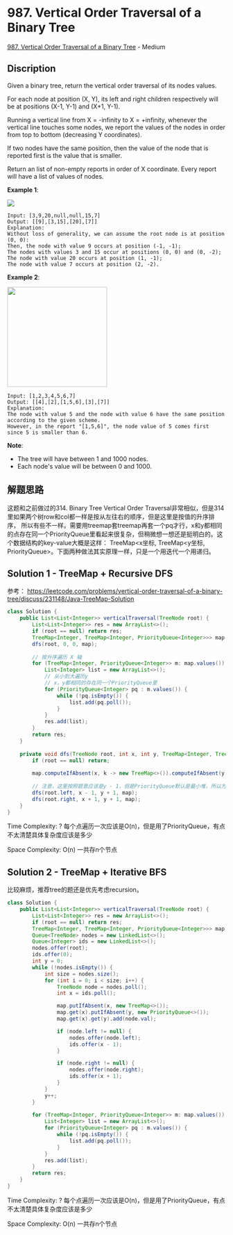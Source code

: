 # 987. Vertical Order Traversal of a Binary Tree

[987. Vertical Order Traversal of a Binary Tree](https://leetcode.com/problems/vertical-order-traversal-of-a-binary-tree/) - Medium

## Discription
Given a binary tree, return the vertical order traversal of its nodes values.

For each node at position (X, Y), its left and right children respectively will be at positions (X-1, Y-1) and (X+1, Y-1).

Running a vertical line from X = -infinity to X = +infinity, whenever the vertical line touches some nodes, we report the values of the nodes in order from top to bottom (decreasing Y coordinates).

If two nodes have the same position, then the value of the node that is reported first is the value that is smaller.

Return an list of non-empty reports in order of X coordinate.  Every report will have a list of values of nodes.

 
**Example 1**:

<img src="https://assets.leetcode.com/uploads/2019/01/31/1236_example_1.PNG">

    Input: [3,9,20,null,null,15,7]
    Output: [[9],[3,15],[20],[7]]
    Explanation: 
    Without loss of generality, we can assume the root node is at position (0, 0):
    Then, the node with value 9 occurs at position (-1, -1);
    The nodes with values 3 and 15 occur at positions (0, 0) and (0, -2);
    The node with value 20 occurs at position (1, -1);
    The node with value 7 occurs at position (2, -2).
    
**Example 2**:

<img src="https://assets.leetcode.com/uploads/2019/01/31/tree2.png" width=230>

    Input: [1,2,3,4,5,6,7]
    Output: [[4],[2],[1,5,6],[3],[7]]
    Explanation: 
    The node with value 5 and the node with value 6 have the same position according to the given scheme.
    However, in the report "[1,5,6]", the node value of 5 comes first since 5 is smaller than 6.


**Note**:
+ The tree will have between 1 and 1000 nodes.
+ Each node's value will be between 0 and 1000.
    
## 解题思路
这题和之前做过的314. Binary Tree Vertical Order Traversal非常相似，但是314里如果两个树row和col都一样是按从左往右的顺序，但是这里是按值的升序排序，
所以有些不一样。需要用treemap套treemap再套一个pq才行，x和y都相同的点存在同一个PriorityQueue里看起来很复杂，但稍微想一想还是挺明白的。这个数据结构的key-value大概是这样：
TreeMap<x坐标, TreeMap<y坐标, PriorityQueue<values>>。下面两种做法其实原理一样，只是一个用迭代一个用递归。

## Solution 1 - TreeMap + Recursive DFS
参考： https://leetcode.com/problems/vertical-order-traversal-of-a-binary-tree/discuss/231148/Java-TreeMap-Solution

```java
class Solution {
    public List<List<Integer>> verticalTraversal(TreeNode root) {
        List<List<Integer>> res = new ArrayList<>();
        if (root == null) return res;
        TreeMap<Integer, TreeMap<Integer, PriorityQueue<Integer>>> map = new TreeMap<>();
        dfs(root, 0, 0, map);
        
        // 按升序遍历 X 轴
        for (TreeMap<Integer, PriorityQueue<Integer>> m: map.values()) {
            List<Integer> list = new ArrayList<>();
            // 从小到大遍历y
            // x，y都相同的存在同一个PriorityQueue里
            for (PriorityQueue<Integer> pq : m.values()) {
                while (!pq.isEmpty()) {
                    list.add(pq.poll());
                }
            }
            res.add(list);
        }
        return res;
    }
    
    private void dfs(TreeNode root, int x, int y, TreeMap<Integer, TreeMap<Integer, PriorityQueue<Integer>>> map) {
        if (root == null) return;
        
        map.computeIfAbsent(x, k -> new TreeMap<>()).computeIfAbsent(y, k -> new PriorityQueue<>()).offer(root.val);
        
        // 注意，这里按照题意应该是y - 1，但是PriorityQueue默认是最小堆，所以为了避免重写compare，这里用y + 1
        dfs(root.left, x - 1, y + 1, map);
        dfs(root.right, x + 1, y + 1, map);
    }
}
```
Time Complexity: ? 每个点遍历一次应该是O(n)，但是用了PriorityQueue，有点不太清楚具体复杂度应该是多少

Space Complexity: O(n) 一共存n个节点

## Solution 2 - TreeMap + Iterative BFS
比较麻烦，推荐tree的题还是优先考虑recursion。

```java
class Solution {
    public List<List<Integer>> verticalTraversal(TreeNode root) {
        List<List<Integer>> res = new ArrayList<>();
        if (root == null) return res;
        TreeMap<Integer, TreeMap<Integer, PriorityQueue<Integer>>> map = new TreeMap<>();
        Queue<TreeNode> nodes = new LinkedList<>();
        Queue<Integer> ids = new LinkedList<>();
        nodes.offer(root);
        ids.offer(0);
        int y = 0;
        while (!nodes.isEmpty()) {
            int size = nodes.size();
            for (int i = 0; i < size; i++) {
                TreeNode node = nodes.poll();
                int x = ids.poll();

                map.putIfAbsent(x, new TreeMap<>());
                map.get(x).putIfAbsent(y, new PriorityQueue<>());
                map.get(x).get(y).add(node.val);

                if (node.left != null) {
                    nodes.offer(node.left);
                    ids.offer(x - 1);
                }

                if (node.right != null) {
                    nodes.offer(node.right);
                    ids.offer(x + 1);
                }
            }
            y++;
        }
        
        for (TreeMap<Integer, PriorityQueue<Integer>> m: map.values()) {
            List<Integer> list = new ArrayList<>();
            for (PriorityQueue<Integer> pq : m.values()) {
                while (!pq.isEmpty()) {
                    list.add(pq.poll());
                }
            }
            res.add(list);
        }
        return res;
    }
}
```
Time Complexity: ? 每个点遍历一次应该是O(n)，但是用了PriorityQueue，有点不太清楚具体复杂度应该是多少

Space Complexity: O(n) 一共存n个节点
